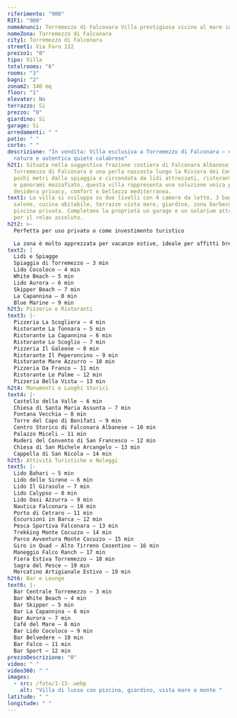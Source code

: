 ```yaml
---
riferimento: "900"
RIF1: "900"
nomeAnunci: Torremezzo di Falconara Villa prestigiosa vicino al mare in Trattativa
nomeZona: Torremezzo di Falconara
city1: Torremezzo di Falconara
street1: Via Faro 112
prezzo1: "0"
tipo: Villa
totalrooms: "6"
rooms: "3"
bagni: "2"
zonam2: 340 mq
floor: "1"
elevator: No
terrazzo: Si
prezzo: "0"
giardino: Si
garage: Si
arredamenti: " "
patio: " "
corte: " "
descrizione: "In vendita: Villa esclusiva a Torremezzo di Falconara – mare,
  natura e autentica quiete calabrese"
h2t1: Situata nella suggestiva frazione costiera di Falconara Albanese,
  Torremezzo di Falconara è una perla nascosta lungo la Riviera dei Cedri. A
  pochi metri dalla spiaggia e circondata da lidi attrezzati, ristoranti tipici
  e panorami mozzafiato, questa villa rappresenta una soluzione unica per chi
  desidera privacy, comfort e bellezza mediterranea.
text1: La villa si sviluppa su due livelli con 4 camere da letto, 3 bagni, ampio
  salone, cucina abitabile, terrazze vista mare, giardino, zona barbecue e
  piscina privata. Completano la proprietà un garage e un solarium attrezzato
  per il relax assoluto.
h2t2: >-
  Perfetta per uso privato o come investimento turistico

  La zona è molto apprezzata per vacanze estive, ideale per affitti brevi o come casa vacanze fronte mare. Vicinanza a porti turistici, escursioni e servizi rende questa villa una soluzione versatile e di valore.
text2: |
  Lidi e Spiagge
  Spiaggia di Torremezzo – 3 min
  Lido Cocoloco – 4 min
  White Beach – 5 min
  Lido Aurora – 6 min
  Skipper Beach – 7 min
  La Capannina – 8 min
  Blue Marine – 9 min
h2t3: Pizzerie e Ristoranti
text3: |-
  Pizzeria La Scogliera – 4 min
  Ristorante La Tonnara – 5 min
  Ristorante La Capannina – 6 min
  Ristorante Lo Scoglio – 7 min
  Pizzeria Il Galeone – 8 min
  Ristorante Il Peperoncino – 9 min
  Ristorante Mare Azzurro – 10 min
  Pizzeria Da Franco – 11 min
  Ristorante Le Palme – 12 min
  Pizzeria Bella Vista – 13 min
h2t4: Monumenti e Luoghi Storici
text4: |-
  Castello della Valle – 6 min
  Chiesa di Santa Maria Assunta – 7 min
  Fontana Vecchia – 8 min
  Torre del Capo di Bonifati – 9 min
  Centro Storico di Falconara Albanese – 10 min
  Palazzo Miceli – 11 min
  Ruderi del Convento di San Francesco – 12 min
  Chiesa di San Michele Arcangelo – 13 min
  Cappella di San Nicola – 14 min
h2t5: Attività Turistiche e Noleggi
text5: |-
  Lido Bahari – 5 min
  Lido delle Sirene – 6 min
  Lido Il Girasole – 7 min
  Lido Calypso – 8 min
  Lido Oasi Azzurra – 9 min
  Nautica Falconara – 10 min
  Porto di Cetraro – 11 min
  Escursioni in Barca – 12 min
  Pesca Sportiva Falconara – 13 min
  Trekking Monte Cocuzzo – 14 min
  Parco Avventura Monte Cocuzzo – 15 min
  Giro in Quad – Alto Tirreno Cosentino – 16 min
  Maneggio Falco Ranch – 17 min
  Fiera Estiva Torremezzo – 18 min
  Sagra del Pesce – 19 min
  Mercatino Artigianale Estivo – 19 min
h2t6: Bar e Lounge
text6: |-
  Bar Centrale Torremezzo – 3 min
  Bar White Beach – 4 min
  Bar Skipper – 5 min
  Bar La Capannina – 6 min
  Bar Aurora – 7 min
  Café del Mare – 8 min
  Bar Lido Cocoloco – 9 min
  Bar Belvedere – 10 min
  Bar Falco – 11 min
  Bar Sport – 12 min
prezzoDescrizione: "0"
video: " "
video360: " "
images:
  - src: /foto/1-13-.webp
    alt: "Villa di lusso con piscina, giardino, vista mare e monte "
latitude: " "
longitude: " "
---
```


